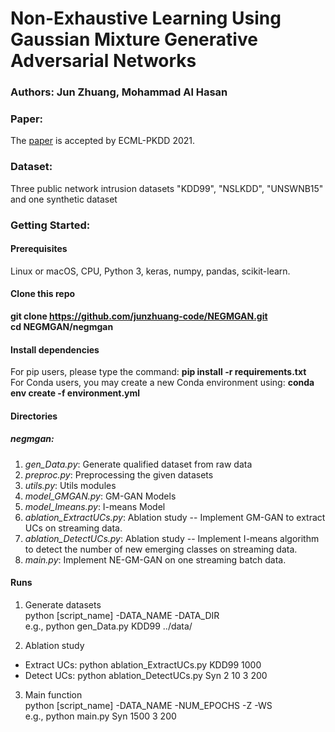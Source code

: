 # Non-Exhaustive Learning Using Gaussian Mixture Generative Adversarial Networks

### Authors: Jun Zhuang, Mohammad Al Hasan

### Paper:
 The [paper](https://arxiv.org/pdf/2106.14344.pdf) is accepted by ECML-PKDD 2021.

### Dataset:
 Three public network intrusion datasets "KDD99", "NSLKDD", "UNSWNB15" and one synthetic dataset

### Getting Started:
#### Prerequisites
 Linux or macOS, CPU, Python 3, keras, numpy, pandas, scikit-learn.

#### Clone this repo
**git clone https://github.com/junzhuang-code/NEGMGAN.git** \
**cd NEGMGAN/negmgan**

#### Install dependencies
For pip users, please type the command: **pip install -r requirements.txt** \
For Conda users, you may create a new Conda environment using: **conda env create -f environment.yml**

#### Directories
##### negmgan:
 1. *gen_Data.py*: Generate qualified dataset from raw data
 1. *preproc.py*: Preprocessing the given datasets
 3. *utils.py*: Utils modules
 4. *model_GMGAN.py*: GM-GAN Models
 5. *model_Imeans.py*: I-means Model
 6. *ablation_ExtractUCs.py*: Ablation study -- Implement GM-GAN to extract UCs on streaming data.
 7. *ablation_DetectUCs.py*: Ablation study -- Implement I-means algorithm to detect the number of new emerging classes on streaming data.
 8. *main.py*: Implement NE-GM-GAN on one streaming batch data.

#### Runs
1. Generate datasets  \
  python [script_name] -DATA_NAME -DATA_DIR \
  e.g., python gen_Data.py KDD99 ../data/

2. Ablation study
  * Extract UCs: python ablation_ExtractUCs.py KDD99 1000
  * Detect UCs: python ablation_DetectUCs.py Syn 2 10 3 200

3. Main function \
  python [script_name] -DATA_NAME -NUM_EPOCHS -Z -WS  \
  e.g., python main.py Syn 1500 3 200
